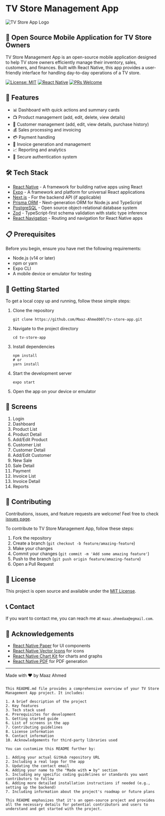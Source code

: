 
# TV Store Management App

![TV Store App Logo](https://placeholder.com/wp-content/uploads/2018/10/placeholder.com-logo1.png)

## 📱 Open Source Mobile Application for TV Store Owners

TV Store Management App is an open-source mobile application designed to help TV store owners efficiently manage their inventory, sales, customers, and finances. Built with React Native, this app provides a user-friendly interface for handling day-to-day operations of a TV store.

[![License: MIT](https://img.shields.io/badge/License-MIT-yellow.svg)](https://opensource.org/licenses/MIT)
[![React Native](https://img.shields.io/badge/React%20Native-v0.70.0-blue.svg)](https://reactnative.dev/)
[![PRs Welcome](https://img.shields.io/badge/PRs-welcome-brightgreen.svg?style=flat-square)](http://makeapullrequest.com)

## 🌟 Features

- 📊 Dashboard with quick actions and summary cards
- 📺 Product management (add, edit, delete, view details)
- 👥 Customer management (add, edit, view details, purchase history)
- 💰 Sales processing and invoicing
- 💳 Payment handling
- 📄 Invoice generation and management
- 📈 Reporting and analytics
- 🔐 Secure authentication system

## 🛠️ Tech Stack

- [React Native](https://reactnative.dev/) - A framework for building native apps using React
- [Expo](https://expo.dev/) - A framework and platform for universal React applications
- [Next.js](https://nextjs.org/) - For the backend API (if applicable)
- [Prisma ORM](https://www.prisma.io/) - Next-generation ORM for Node.js and TypeScript
- [PostgreSQL](https://www.postgresql.org/) - Open source object-relational database system
- [Zod](https://github.com/colinhacks/zod) - TypeScript-first schema validation with static type inference
- [React Navigation](https://reactnavigation.org/) - Routing and navigation for React Native apps

## 📋 Prerequisites

Before you begin, ensure you have met the following requirements:

- Node.js (v14 or later)
- npm or yarn
- Expo CLI
- A mobile device or emulator for testing

## 🚀 Getting Started

To get a local copy up and running, follow these simple steps:

1. Clone the repository
   ```
   git clone https://github.com/Maaz-Ahmed007/tv-store-app.git
   ```

2. Navigate to the project directory
   ```
   cd tv-store-app
   ```

3. Install dependencies
   ```
   npm install
   # or
   yarn install
   ```

4. Start the development server
   ```
   expo start
   ```

5. Open the app on your device or emulator

## 📱 Screens

1. Login
2. Dashboard
3. Product List
4. Product Detail
5. Add/Edit Product
6. Customer List
7. Customer Detail
8. Add/Edit Customer
9. New Sale
10. Sale Detail
11. Payment
12. Invoice List
13. Invoice Detail
14. Reports

## 🤝 Contributing

Contributions, issues, and feature requests are welcome! Feel free to check [issues page](https://github.com/Maaz-Ahmed007/tv-store-app/issues). 

To contribute to TV Store Management App, follow these steps:

1. Fork the repository
2. Create a branch (`git checkout -b feature/amazing-feature`)
3. Make your changes
4. Commit your changes (`git commit -m 'Add some amazing feature'`)
5. Push to the branch (`git push origin feature/amazing-feature`)
6. Open a Pull Request

## 📄 License

This project is open source and available under the [MIT License](LICENSE).

## 📞 Contact

If you want to contact me, you can reach me at `maaz.ahmedaa@egmail.com`.

## 🙏 Acknowledgements

- [React Native Paper](https://callstack.github.io/react-native-paper/) for UI components
- [React Native Vector Icons](https://github.com/oblador/react-native-vector-icons) for icons
- [React Native Chart Kit](https://github.com/indiespirit/react-native-chart-kit) for charts and graphs
- [React Native PDF](https://github.com/wonday/react-native-pdf) for PDF generation

---

Made with ❤️ by Maaz Ahmed

```

This README.md file provides a comprehensive overview of your TV Store Management App project. It includes:

1. A brief description of the project
2. Key features
3. Tech stack used
4. Prerequisites for development
5. Getting started guide
6. List of screens in the app
7. Contributing guidelines
8. License information
9. Contact information
10. Acknowledgements for third-party libraries used

You can customize this README further by:

1. Adding your actual GitHub repository URL
2. Including a real logo for the app
3. Updating the contact email
4. Adding your name to the "Made with ❤️ by" section
5. Including any specific coding guidelines or standards you want contributors to follow
6. Adding more detailed installation instructions if needed (e.g., setting up the backend)
7. Including information about the project's roadmap or future plans

This README emphasizes that it's an open-source project and provides all the necessary details for potential contributors and users to understand and get started with the project.